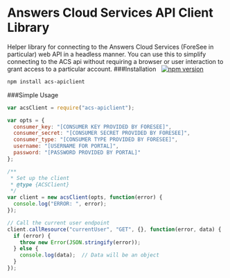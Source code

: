 Answers Cloud Services API Client Library
===================
Helper library for connecting to the Answers Cloud Services (ForeSee in particular) web API in a headless manner. You can use this to simplify connecting to the ACS api without requiring a browser or user interaction to grant access to a particular account.
###Installation &nbsp;  [![npm version](https://badge.fury.io/js/acs-apiclient.svg)](http://badge.fury.io/js/acs-apiclient)
```sh
npm install acs-apiclient
```
###Simple Usage
```javascript
var acsClient = require("acs-apiclient");

var opts = {
  consumer_key: "[CONSUMER KEY PROVIDED BY FORESEE]",
  consumer_secret: "[CONSUMER SECRET PROVIDED BY FORESEE]",
  consumer_type: "[CONSUMER TYPE PROVIDED BY FORESEE]",
  username: "[USERNAME FOR PORTAL]",
  password: "[PASSWORD PROVIDED BY PORTAL]"
};

/**
 * Set up the client
 * @type {ACSClient}
 */
var client = new acsClient(opts, function(error) {
  console.log("ERROR: ", error);
});

// Call the current user endpoint
client.callResource("currentUser", "GET", {}, function(error, data) {
  if (error) {
    throw new Error(JSON.stringify(error));
  } else {
    console.log(data);  // Data will be an object
  }
});
```
